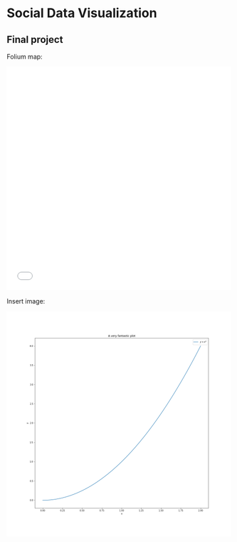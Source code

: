 # Social Data Visualization

## Final project

Folium map:

<iframe src="temperature-tree.html"
	sandbox="allow-same-origin allow-scripts"
	width="100%"
	height="500"
	scrolling="no"
	seamless="seamless"
	frameborder="0">
</iframe>

Insert image:

![Can my image please show](pltfig.png)
